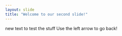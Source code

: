 ```yaml
---
layout: slide
title: "Welcome to our second slide!"
---
```

new text to test the stuff
Use the left arrow to go back!
